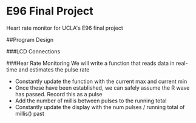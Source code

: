 # E96 Final Project
 Heart rate monitor for UCLA's E96 final project

 ##Program Design

 ###LCD Connections

 ###Hear Rate Monitoring
 We will write a function that reads data in real-time and estimates the pulse rate
 - Constantly update the function with the current max and current min
 - Once these have been established, we can safely assume the R wave has passed. Record this as a pulse
 - Add the number of millis between pulses to the running total
 - Constantly update the display with the num pulses / running total of millis() past

